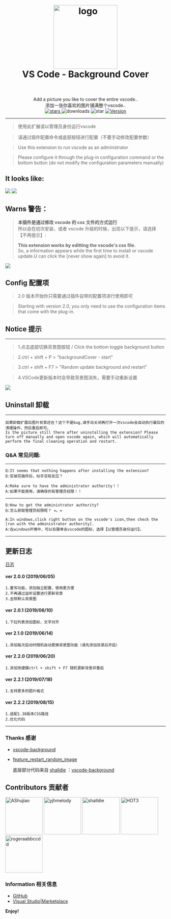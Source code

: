 <h1 align="center">
  <br>
    <img src="https://user-images.githubusercontent.com/14969576/61449520-b55d9900-a987-11e9-9dc9-e81fa416688c.png" alt="logo" width="200">
  <br>
  VS Code - Background Cover
  <br>
  <br>
</h1>



<p align="center">
Add a picture you like to cover the entire vscode..
<br/>
添加一张你喜欢的图片铺满整个vscode..
<br/>
<a href="https://github.com/vscode-extension/vscode-background-cover">
<img src="https://img.shields.io/github/stars/vscode-extension/vscode-background-cover.svg?style=social" alt="stars">
</a>
<img src="https://vsmarketplacebadge.apphb.com/downloads-short/manasxx.background-cover.svg?label=background-cover" alt="downloads">
<img src="https://vsmarketplacebadge.apphb.com/rating-star/manasxx.background-cover.svg?label=background-cover" alt="star">
<a href="https://marketplace.visualstudio.com/items?itemName=manasxx.background-cover"><img src="https://vsmarketplacebadge.apphb.com/version/manasxx.background-cover.svg?label=background-cover" alt="Version"></a>  
</p>

---


>使用此扩展请以管理员身份运行vscode

>请通过插件配置命令或底部按钮进行配置（不要手动修改配置参数）

>Use this extension to run vscode as an administrator

>Please configure it through the plug-in configuration command or the bottom button (do not modify the configuration parameters manually)



## It looks like:

![](https://user-images.githubusercontent.com/14969576/59507703-68952700-8ede-11e9-9633-5b9351c5bbb8.gif)
![](https://user-images.githubusercontent.com/14969576/59507145-b90b8500-8edc-11e9-9bf4-a7b9d1d8ae00.png)

## Warns 警告：

> **本插件是通过修改 vscode 的 css 文件的方式运行**  
> 所以会在初次安装，或者 vscode 升级的时候，出现以下提示，请选择 【不再提示】:
>
> **This extension works by editting the vscode's css file.**  
> So, a information appears while the first time to install or vscode update.U can click the [never show again] to avoid it.

![](https://user-images.githubusercontent.com/14969576/47090529-b1b0b080-d255-11e8-8812-d541cb1c3852.png)


## Config 配置项

> 2.0 版本开始你只需要通过插件自带的配置项进行使用即可

> Starting with version 2.0, you only need to use the configuration items that come with the plug-in.

## Notice 提示
---

>1.点击底部切换背景图按钮 / Click the bottom toggle background button

>2.ctrl + shift + P  >  "backgroundCover - start" 

>3.ctrl + shift + F7 >  "Random update background and restart"

>4.VSCode更新版本时会导致背景图消失，需要手动重新设置



![](https://user-images.githubusercontent.com/14969576/58956744-b076c880-87d1-11e9-8552-7a9f93eaf3b4.jpg)


## Uninstall 卸载
---

    如果卸载扩展后图片背景还在？这个不是bug,请手动关闭再打开一次vscode会自动执行最后的清理操作，然后重启即可。
    Is the picture still there after uninstalling the extension? Please turn off manually and open vscode again, which will automatically perform the final cleaning operation and restart.
    

### Q&A 常见问题:

---

    Q:It seems that nothing happens after installing the extension?
    Q:安装完插件后，似乎没有反应？

    A:Make sure to have the administrator authority！！
    A:如果不能使用，请确保你有管理员权限！！

---

    Q:How to get the administrator authority?
    Q:怎么获取管理员权限呢？ =。=

    A:In windows,click right button on the vscode's icon,then check the [run with the administrator authority].
    A:在windows环境中，可以右键单击vscode的图标，选择【以管理员身份运行】。

---
## 更新日志
[日志](https://github.com/vscode-extension/vscode-background-cover/blob/master/CHANGELOG.md)

#### ver 2.0.0 (2019/06/05)
	1.重写功能，添加独立配置，使用更方便
    2.不再通过监听设置进行更新背景
    3.去除默认背景图

#### ver 2.0.1 (2019/06/10)
	1.下拉列表添加图标、文字对齐

#### ver 2.1.0 (2019/06/14)
	1.添加每次启动时随机自动更换背景图功能（请先添加目录后开启）

#### ver 2.2.0 (2019/06/20)
	1.添加快捷键ctrl + shift + F7 随机更新背景并重启

#### ver 2.2.1 (2019/07/18)
	1.支持更多的图片格式

#### ver 2.2.2 (2019/08/15)
	1.适配1.38版本CSS路径
    2.优化代码
---
### Thanks 感谢

* [vscode-background](https://github.com/shalldie/vscode-background)
* [feature_restart_random_image](https://github.com/AShujiao/vscode-background-cover/pull/2)

    底层部分代码来自 [shalldie](https://github.com/shalldie) ：[vscode-background](https://marketplace.visualstudio.com/items?itemName=shalldie.background)

## Contributors 贡献者
[<img alt="AShujiao" src="https://avatars2.githubusercontent.com/u/14969576?s=460&v=4" width="117">](https://github.com/AShujiao)
[<img alt="yjhmelody" src="https://avatars0.githubusercontent.com/u/16250688?s=460&v=4" width="117">](https://github.com/yjhmelody)
[<img alt="shalldie" src="https://avatars3.githubusercontent.com/u/9987486?s=460&v=4" width="117">](https://github.com/shalldie)
[<img alt="HOT3" src="https://avatars0.githubusercontent.com/u/43977240?s=400&v=4" width="117">](https://github.com/hot3)
[<img alt="rogeraabbccdd" src="https://avatars0.githubusercontent.com/u/15815422?s=460&v=4" width="117">](https://github.com/rogeraabbccdd)

### Information 相关信息

* [GitHub](https://github.com/AShujiao/vscode-background-cover)
* [Visual Studio|Marketplace](https://marketplace.visualstudio.com/items?itemName=manasxx.background-cover)


**Enjoy!**
